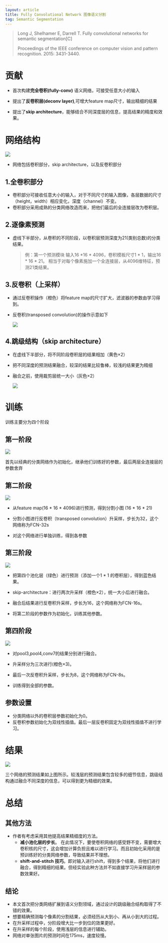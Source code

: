 ```yaml
---
layout: article
title: Fully Convolutional Network 图像语义分割
tag: Semantic Segmentation
---
```


> Long J, Shelhamer E, Darrell T. Fully convolutional networks for semantic segmentation[C]
>
> Proceedings of the IEEE conference on computer vision and pattern recognition. 2015: 3431-3440.

# 贡献

- 首次构建**完全卷积(fully-conv)** 语义网络，可接受任意大小的输入

- 提出了**反卷积层(deconv layer)**,可增大feature map尺寸，输出精细的结果

- 提出了**skip architecture**，能够结合不同深度层的信息，提高结果的精度和效果。

# 网络结构
![](https://cdn.jsdelivr.net/gh/Mronne/MarkDownImg/img/20200304211505.png)

- 网络包括卷积部分，skip architecture，以及反卷积部分

## 1.全卷积部分
- 卷积部分可接收任意大小的输入，对于不同尺寸的输入图像，各层数据的尺寸（height，width）相应变化，深度（channel）不变。
- 卷积部分采用成熟的分类网络改造而来，把他们最后的全连接层改为卷积层。

## 2.逐像素预测

- 虚线下半部分，从卷积的不同阶段，以卷积层预测深度为21(类别总数)的分类结果。

  > 例：第一个预测模块
  > 输入16 *16 * 4096，卷积模板尺寸1 * 1，输出16 * 16 * 21。
  > 相当于对每个像素施加一个全连接层，从4096维特征，预测21类结果。

## 3.反卷积（上采样）

- 通过反卷积操作（橙色）将feature map的尺寸扩大，滤波器的参数由学习得到。

- 反卷积(transposed convolution)的操作示意如下

  ![](https://cdn.jsdelivr.net/gh/Mronne/MarkDownImg/img/20200304213601.gif)

## 4.跳级结构（skip architecture）

- 在虚线下半部分，将不同阶段卷积层的结果相加（黄色×2）

- 把不同深度的预测结果融合，较深的结果比较鲁棒，较浅的结果更为精细

- 融合之前，使用裁剪层统一大小（灰色×2）

  ![](https://cdn.jsdelivr.net/gh/Mronne/MarkDownImg/img/20200304214712.png)


# 训练

训练主要分为四个阶段

## 第一阶段

![](https://cdn.jsdelivr.net/gh/Mronne/MarkDownImg/img/20200305101348.png)

首先以经典的分类网络作为初始化，继承他们训练好的参数，最后两层全连接层的参数舍弃

## 第二阶段

![](https://cdn.jsdelivr.net/gh/Mronne/MarkDownImg/img/20200305101324.png)

- 从feature map(16 * 16 * 4096)进行预测，得到分割小图 (16 * 16 * 21)

- 分割小图进行反卷积（transposed convolution）升采样，步长为32，这个网络称为FCN-32s

- 对这个网络进行单独训练，得到各参数

## 第三阶段
![](https://cdn.jsdelivr.net/gh/Mronne/MarkDownImg/img/20200305100947.png)

- 把第四个池化层（绿色）进行预测（添加一个1 * 1 的卷积层），得到蓝色结果。

- skip-architecture：进行两次升采样（橙色×2），统一大小后进行融合。

- 融合后结果进行反卷积升采样，步长为16，这个网络称为FCN-16s。

- 将第二阶段的参数作为初始化，训练其他参数。

## 第四阶段

  ![](https://cdn.jsdelivr.net/gh/Mronne/MarkDownImg/img/20200305101533.png)

- 对pool3,pool4,conv7的结果分别进行融合。

- 升采样分为三次进行(橙色×3)。

- 最后一次反卷积升采样，步长为8，这个网络称为FCN-8s。

- 训练得到全部的参数。

## 参数设置
- 分类网络以外的卷积层参数初始化为0。
- 反卷积参数初始化为双线性插值。最后一层反卷积固定为双线性插值不进行学习。

# 结果
![](https://cdn.jsdelivr.net/gh/Mronne/MarkDownImg/img/20200305101930.png)

三个网络的预测结果如上图所示。较浅层的预测结果包含较多的细节信息，跳级结构通过融合不同深度的信息，可以得到更为精细的效果。

# 总结
## 其他方法
- 作者有考虑采用其他提高结果精细度的方法。
	- **减小池化层的步长**。 在此情况下，要使卷积网络的感受野不变，需要增大卷积核的尺寸，这会增加计算负担且难以进行学习。而且初始化采用的是预训练好的分类网络参数，导致结果并不理想。
	- **shift-and-stitch 技巧**。即对输入进行shift，得到多个结果，将他们进行融合，得到精细的结果。但经实验此种方法并不如直接学习升采样层的参数效果好。

## 结论
- 本文首次把分类网络扩展到语义分割领域，通过设计的跳级融合结构取得了不错的效果。
- 想要精确预测每个像素的分割结果，必须经历从大到小、再从小到大的过程。
- 在升采样过程中，分阶段增大比一步到位的效果更好。
- 在升采样的每个阶段，使用浅层的信息进行辅助。
- 网络对单张图片的预测时间在175ms，速度较慢。
